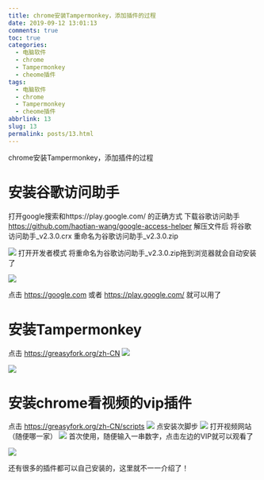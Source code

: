 ```yaml
---
title: chrome安装Tampermonkey，添加插件的过程
date: 2019-09-12 13:01:13
comments: true
toc: true
categories:
  - 电脑软件
  - chrome
  - Tampermonkey
  - cheome插件
tags:
  - 电脑软件
  - chrome
  - Tampermonkey
  - cheome插件
abbrlink: 13
slug: 13
permalink: posts/13.html
---
```




chrome安装Tampermonkey，添加插件的过程

# 安装谷歌访问助手
打开google搜索和https://play.google.com/  的正确方式
下载谷歌访问助手
https://github.com/haotian-wang/google-access-helper
解压文件后
将谷歌访问助手_v2.3.0.crx 重命名为谷歌访问助手_v2.3.0.zip
<!-- more -->
![](https://cdn.jsdelivr.net/gh/waimao8/image@master/20191213133150.png)
打开开发者模式
将重命名为谷歌访问助手_v2.3.0.zip拖到浏览器就会自动安装了

![](https://cdn.jsdelivr.net/gh/waimao8/image@master/20191213133526.png)

点击 https://google.com 或者 https://play.google.com/ 就可以用了

# 安装Tampermonkey
点击  https://greasyfork.org/zh-CN
![](https://cdn.jsdelivr.net/gh/waimao8/image@master/20191213134125.png)

![](https://cdn.jsdelivr.net/gh/waimao8/image@master/20191213134218.png)

# 安装chrome看视频的vip插件 
点击 https://greasyfork.org/zh-CN/scripts
![](https://cdn.jsdelivr.net/gh/waimao8/image@master/20191213134429.png)
点安装次脚步
![](https://cdn.jsdelivr.net/gh/waimao8/image@master/20191213134506.png)
打开视频网站（随便哪一家）
![](https://cdn.jsdelivr.net/gh/waimao8/image@master/20191213134811.png)
首次使用，随便输入一串数字，点击左边的VIP就可以观看了

![](https://cdn.jsdelivr.net/gh/waimao8/image@master/20191213135010.png)

还有很多的插件都可以自己安装的，这里就不一一介绍了！

